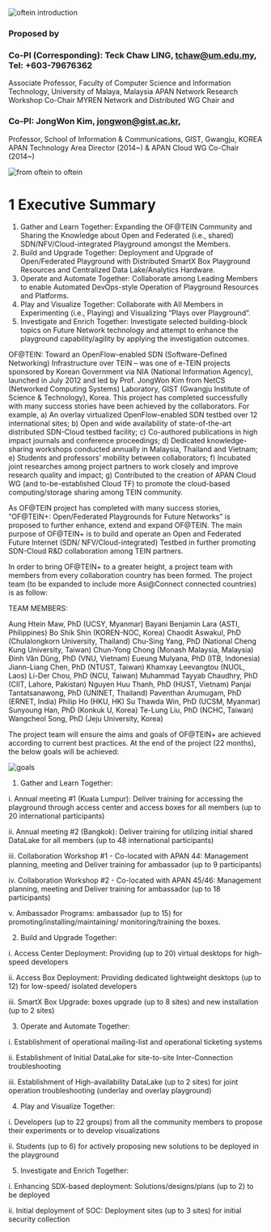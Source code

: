 ![oftein introduction](https://user-images.githubusercontent.com/30137669/32134358-e11856b6-bc26-11e7-8e09-1a73b34c102d.png)

### Proposed by 
### Co-PI (Corresponding): Teck Chaw LING,  tchaw@um.edu.my, Tel: +603-79676362
Associate Professor, Faculty of Computer Science and Information Technology,
University of Malaya, Malaysia
APAN Network Research Workshop Co-Chair
MYREN Network and Distributed WG Chair 
 and 
### Co-PI: JongWon Kim, jongwon@gist.ac.kr, 
 Professor, School of Information & Communications, GIST, Gwangju, KOREA
 APAN Technology Area Director (2014~) & APAN Cloud WG Co-Chair (2014~)


![from oftein to oftein](https://user-images.githubusercontent.com/30137669/32134393-71489106-bc27-11e7-985a-8716c0c5260f.png)

# 1   Executive Summary


1. Gather and Learn Together: Expanding the OF@TEIN Community and Sharing the Knowledge about Open and Federated (i.e., shared) SDN/NFV/Cloud-integrated Playground amongst the Members.
2. Build and Upgrade Together: Deployment and Upgrade of Open/Federated Playground with Distributed SmartX Box Playground Resources and Centralized Data Lake/Analytics Hardware.
3. Operate and Automate Together: Collaborate among Leading Members to enable Automated DevOps-style Operation of Playground Resources and Platforms.
4. Play and Visualize Together: Collaborate with All Members in Experimenting (i.e., Playing) and Visualizing “Plays over Playground”.
5. Investigate and Enrich Together: Investigate selected building-block topics on Future Network technology and attempt to enhance the playground capability/agility by applying the investigation outcomes.

OF@TEIN: Toward an OpenFlow-enabled SDN (Software-Defined Networking) Infrastructure over TEIN – was one of e-TEIN projects sponsored by Korean Government via NIA (National Information Agency), launched in July 2012 and led by Prof. JongWon Kim from NetCS (Networked Computing Systems) Laboratory, GIST (Gwangju Institute of Science & Technology), Korea. This project has completed successfully with many success stories have been achieved by the collaborators.  For example, 
a)	An overlay virtualized OpenFlow-enabled SDN testbed over 12 international sites; 
b)	Open and wide availability of state-of-the-art distributed SDN-Cloud testbed facility; 
c)	Co-authored publications in high impact journals and conference proceedings; 
d)	Dedicated knowledge-sharing workshops conducted annually in Malaysia, Thailand and Vietnam; 
e)	Students and professors’ mobility between collaborators; 
f)	Incubated joint researches among project partners to work closely and improve research quality and impact; 
g)	Contributed to the creation of APAN Cloud WG (and to-be-established Cloud TF) to promote the cloud-based computing/storage sharing among TEIN community.

As OF@TEIN project has completed with many success stories, “OF@TEIN+: Open/Federated Playgrounds for Future Networks” is proposed to further enhance, extend and expand OF@TEIN. The main purpose of OF@TEIN+ is to build and operate an Open and Federated Future Internet (SDN/ NFV/Cloud-integrated) Testbed in further promoting SDN-Cloud R&D collaboration among TEIN partners.

In order to bring OF@TEIN+ to a greater height, a project team with members from every collaboration country has been formed.  The project team (to be expanded to include more Asi@Connect connected countries) is as follow:

TEAM MEMBERS: 

Aung Htein Maw, PhD (UCSY, Myanmar)
Bayani Benjamin Lara (ASTI, Philippines)
Bo Shik Shin (KOREN-NOC, Korea) 
Chaodit Aswakul, PhD (Chulalongkorn University, Thailand)
Chu-Sing Yang, PhD (National Cheng Kung University, Taiwan)
Chun-Yong Chong (Monash Malaysia, Malaysia) 
Đinh Văn Dũng, PhD (VNU, Vietnam)
Eueung Mulyana, PhD (ITB, Indonesia) 
Jiann-Liang Chen, PhD (NTUST, Taiwan)
Khamxay Leevangtou (NUOL, Laos)
Li-Der Chou, PhD (NCU, Taiwan)
Muhammad Tayyab Chaudhry, PhD (CIIT, Lahore, Pakistan)
Nguyen Huu Thanh, PhD (HUST, Vietnam)
Panjai Tantatsanawong, PhD (UNINET, Thailand)
Paventhan Arumugam, PhD (ERNET, India)
Philip Ho (HKU, HK)
Su Thawda Win, PhD (UCSM, Myanmar)
Sunyoung Han, PhD (Konkuk U, Korea)
Te-Lung Liu, PhD (NCHC, Taiwan)
Wangcheol Song, PhD (Jeju University, Korea)


The project team will ensure the aims and goals of OF@TEIN+ are achieved according to current best practices. 
At the end of the project (22 months), the below goals will be achieved:

![goals](https://user-images.githubusercontent.com/30137669/32213715-ad56c3cc-be5f-11e7-8263-6f354a21baf8.png)


1.	Gather and Learn Together:

i.	Annual meeting #1 (Kuala Lumpur): Deliver training for accessing the playground through access center and access boxes for all members (up to 20 international participants)

ii.	Annual meeting #2 (Bangkok): Deliver training for utilizing initial shared DataLake for all members (up to 48 international participants)

iii.	Collaboration Workshop #1 - Co-located with APAN 44: Management planning, meeting and Deliver training for ambassador (up to 9 participants)

iv.	Collaboration Workshop #2 - Co-located with APAN 45/46: Management planning, meeting and Deliver training for ambassador (up to 18 participants)

v.	Ambassador Programs: ambassador (up to 15) for promoting/installing/maintaining/ monitoring/training the boxes.

2.	Build and Upgrade Together:

i.	Access Center Deployment: Providing (up to 20) virtual desktops for high-speed developers

ii.	Access Box Deployment: Providing dedicated lightweight desktops (up to 12) for low-speed/ isolated developers

iii.	SmartX Box Upgrade: boxes upgrade (up to 8 sites) and new installation (up to 2 sites)	

3.	Operate and Automate Together:

i.	Establishment of operational mailing-list and operational ticketing systems

ii.	Establishment of Initial DataLake for site-to-site Inter-Connection troubleshooting

iii.	Establishment of High-availability DataLake (up to 2 sites) for joint operation troubleshooting (underlay and overlay playground)

4.	Play and Visualize Together:

i.	Developers (up to 22 groups) from all the community members to propose their experiments or to develop visualizations

ii.	Students (up to 6) for actively proposing new solutions to be deployed in the playground

5.	Investigate and Enrich Together:

i.	Enhancing SDX-based deployment: Solutions/designs/plans (up to 2) to be deployed

ii.	Initial deployment of SOC: Deployment sites (up to 3 sites) for initial security collection


